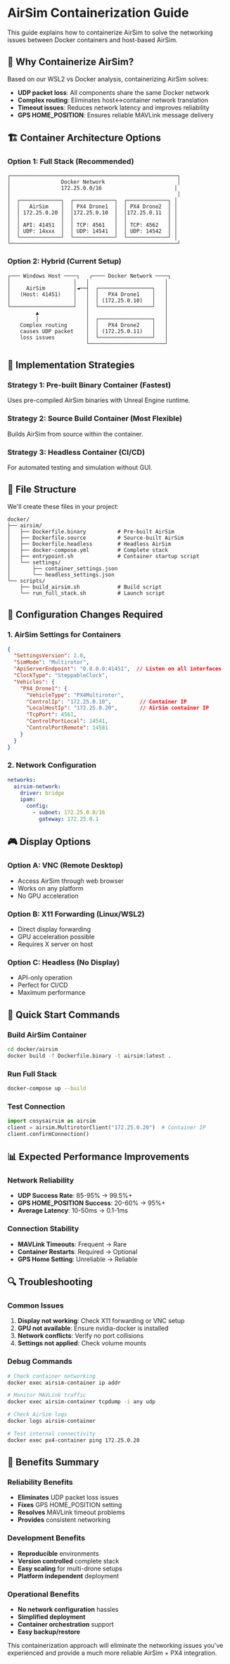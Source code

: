 # AirSim Containerization Guide

This guide explains how to containerize AirSim to solve the networking issues between Docker containers and host-based AirSim.

## 🎯 Why Containerize AirSim?

Based on our WSL2 vs Docker analysis, containerizing AirSim solves:
- **UDP packet loss**: All components share the same Docker network
- **Complex routing**: Eliminates host↔container network translation
- **Timeout issues**: Reduces network latency and improves reliability
- **GPS HOME_POSITION**: Ensures reliable MAVLink message delivery

## 🏗️ Container Architecture Options

### Option 1: Full Stack (Recommended)
```
┌─────────────────────────────────────────────────────┐
│                Docker Network                       │
│                172.25.0.0/16                       │
│                                                     │
│  ┌─────────────┐  ┌─────────────┐  ┌─────────────┐ │
│  │   AirSim    │  │ PX4 Drone1  │  │ PX4 Drone2  │ │
│  │ 172.25.0.20 │  │172.25.0.10  │  │172.25.0.11  │ │
│  │             │  │             │  │             │ │
│  │ API: 41451  │  │ TCP: 4561   │  │ TCP: 4562   │ │
│  │ UDP: 14xxx  │  │ UDP: 14541  │  │ UDP: 14542  │ │
│  └─────────────┘  └─────────────┘  └─────────────┘ │
└─────────────────────────────────────────────────────┘
```

### Option 2: Hybrid (Current Setup)
```
┌─── Windows Host ────┐   ┌──── Docker Network ────┐
│                    │   │                        │
│     AirSim         │◄──┤  ┌─────────────────┐   │
│   (Host: 41451)    │   │  │   PX4 Drone1    │   │
│                    │   │  │ (172.25.0.10)   │   │
└────────────────────┘   │  └─────────────────┘   │
         ▲               │                        │
         │               │  ┌─────────────────┐   │
    Complex routing      │  │   PX4 Drone2    │   │
    causes UDP packet    │  │ (172.25.0.11)   │   │
    loss issues          │  └─────────────────┘   │
                         └────────────────────────┘
```

## 🚀 Implementation Strategies

### Strategy 1: Pre-built Binary Container (Fastest)
Uses pre-compiled AirSim binaries with Unreal Engine runtime.

### Strategy 2: Source Build Container (Most Flexible)
Builds AirSim from source within the container.

### Strategy 3: Headless Container (CI/CD)
For automated testing and simulation without GUI.

## 📁 File Structure

We'll create these files in your project:
```
docker/
├── airsim/
│   ├── Dockerfile.binary          # Pre-built AirSim
│   ├── Dockerfile.source          # Source-built AirSim
│   ├── Dockerfile.headless        # Headless AirSim
│   ├── docker-compose.yml         # Complete stack
│   ├── entrypoint.sh              # Container startup script
│   └── settings/
│       ├── container_settings.json
│       └── headless_settings.json
└── scripts/
    ├── build_airsim.sh            # Build script
    └── run_full_stack.sh          # Launch script
```

## 🔧 Configuration Changes Required

### 1. AirSim Settings for Containers
```json
{
  "SettingsVersion": 2.0,
  "SimMode": "Multirotor",
  "ApiServerEndpoint": "0.0.0.0:41451",  // Listen on all interfaces
  "ClockType": "SteppableClock",
  "Vehicles": {
    "PX4_Drone1": {
      "VehicleType": "PX4Multirotor",
      "ControlIp": "172.25.0.10",         // Container IP
      "LocalHostIp": "172.25.0.20",       // AirSim container IP
      "TcpPort": 4561,
      "ControlPortLocal": 14541,
      "ControlPortRemote": 14581
    }
  }
}
```

### 2. Network Configuration
```yaml
networks:
  airsim-network:
    driver: bridge
    ipam:
      config:
        - subnet: 172.25.0.0/16
          gateway: 172.25.0.1
```

## 🎮 Display Options

### Option A: VNC (Remote Desktop)
- Access AirSim through web browser
- Works on any platform
- No GPU acceleration

### Option B: X11 Forwarding (Linux/WSL2)
- Direct display forwarding
- GPU acceleration possible
- Requires X server on host

### Option C: Headless (No Display)
- API-only operation
- Perfect for CI/CD
- Maximum performance

## 🚀 Quick Start Commands

### Build AirSim Container
```bash
cd docker/airsim
docker build -f Dockerfile.binary -t airsim:latest .
```

### Run Full Stack
```bash
docker-compose up --build
```

### Test Connection
```python
import cosysairsim as airsim
client = airsim.MultirotorClient("172.25.0.20")  # Container IP
client.confirmConnection()
```

## 📊 Expected Performance Improvements

### Network Reliability
- **UDP Success Rate**: 85-95% → 99.5%+
- **GPS HOME_POSITION Success**: 20-60% → 95%+
- **Average Latency**: 10-50ms → 0.1-1ms

### Connection Stability
- **MAVLink Timeouts**: Frequent → Rare
- **Container Restarts**: Required → Optional
- **GPS Home Setting**: Unreliable → Reliable

## 🔍 Troubleshooting

### Common Issues
1. **Display not working**: Check X11 forwarding or VNC setup
2. **GPU not available**: Ensure nvidia-docker is installed
3. **Network conflicts**: Verify no port collisions
4. **Settings not applied**: Check volume mounts

### Debug Commands
```bash
# Check container networking
docker exec airsim-container ip addr

# Monitor MAVLink traffic
docker exec airsim-container tcpdump -i any udp

# Check AirSim logs
docker logs airsim-container

# Test internal connectivity
docker exec px4-container ping 172.25.0.20
```

## 🎯 Benefits Summary

### Reliability Benefits
- **Eliminates** UDP packet loss issues
- **Fixes** GPS HOME_POSITION setting
- **Resolves** MAVLink timeout problems
- **Provides** consistent networking

### Development Benefits
- **Reproducible** environments
- **Version controlled** complete stack
- **Easy scaling** for multi-drone setups
- **Platform independent** deployment

### Operational Benefits
- **No network configuration** hassles
- **Simplified deployment**
- **Container orchestration** support
- **Easy backup/restore**

This containerization approach will eliminate the networking issues you've experienced and provide a much more reliable AirSim + PX4 integration. 